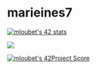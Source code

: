 # marieines7
[![mloubet's 42 stats](https://badge42.herokuapp.com/api/stats/mloubet)](https://github.com/marieines7/marieines7)


<a href= "https://www.linkedin.com/in/marieinesloubet/">
<img align=center src="https://img.shields.io/badge/linkedin-%230077B5.svg?&style=for-the-badge&logo=linkedin&logoColor=white" /></a>

[![mloubet's 42Project Score](https://badge42.herokuapp.com/api/project/intra_id/Libft)](https://github.com/mloubet/badge42)
